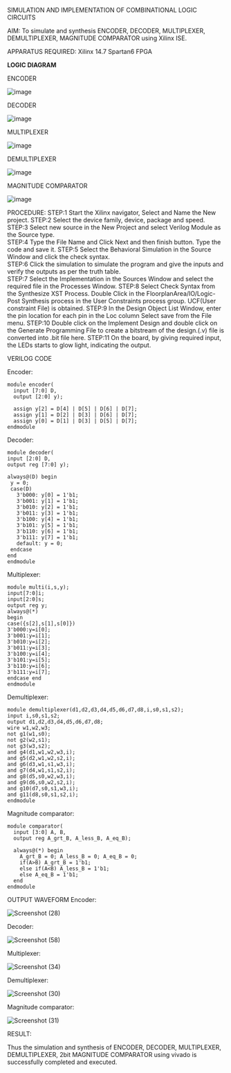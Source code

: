 SIMULATION AND IMPLEMENTATION OF  COMBINATIONAL LOGIC CIRCUITS

AIM: 
 To simulate and synthesis ENCODER, DECODER, MULTIPLEXER, DEMULTIPLEXER, MAGNITUDE COMPARATOR using Xilinx ISE.

APPARATUS REQUIRED:
Xilinx 14.7
Spartan6 FPGA

**LOGIC DIAGRAM**

ENCODER

![image](https://github.com/navaneethans/VLSI-LAB-EXP-2/assets/6987778/3cd1f95e-7531-4cad-9154-fdd397ac439e)


DECODER

![image](https://github.com/navaneethans/VLSI-LAB-EXP-2/assets/6987778/45a5e6cf-bbe0-4fd5-ac84-e5ad4477483b)


MULTIPLEXER

![image](https://github.com/navaneethans/VLSI-LAB-EXP-2/assets/6987778/427f75b2-8e67-44b9-ac45-a66651787436)


DEMULTIPLEXER

![image](https://github.com/navaneethans/VLSI-LAB-EXP-2/assets/6987778/1c45a7fc-08ac-4f76-87f2-c084e7150557)


MAGNITUDE COMPARATOR

![image](https://github.com/navaneethans/VLSI-LAB-EXP-2/assets/6987778/b2fe7a05-6bf7-4dcb-8f5d-28abbf7ea8c2)


  
PROCEDURE:
STEP:1  Start  the Xilinx navigator, Select and Name the New project.
STEP:2  Select the device family, device, package and speed.       
STEP:3  Select new source in the New Project and select Verilog Module as the Source type.                       
STEP:4  Type the File Name and Click Next and then finish button. Type the code and save it.
STEP:5  Select the Behavioral Simulation in the Source Window and click the check syntax.                       
STEP:6  Click the simulation to simulate the program and  give the inputs and verify the outputs as per the truth table.               
STEP:7  Select the Implementation in the Sources Window and select the required file in the Processes Window.
STEP:8  Select Check Syntax from the Synthesize  XST Process. Double Click in the  FloorplanArea/IO/Logic-Post Synthesis process in the User Constraints process group. UCF(User constraint File) is obtained. 
STEP:9  In the Design Object List Window, enter the pin location for each pin in the Loc column Select save from the File menu.
STEP:10 Double click on the Implement Design and double click on the Generate Programming File to create a bitstream of the design.(.v) file is converted into .bit file here.
STEP:11  On the board, by giving required input, the LEDs starts to glow light, indicating the output.

VERILOG CODE
 
 Encoder:
 
```
module encoder(
  input [7:0] D,
  output [2:0] y);
  
  assign y[2] = D[4] | D[5] | D[6] | D[7];
  assign y[1] = D[2] | D[3] | D[6] | D[7];
  assign y[0] = D[1] | D[3] | D[5] | D[7];
endmodule
```

Decoder:

   ```
module decoder(
  input [2:0] D,
  output reg [7:0] y);
  
  always@(D) begin
    y = 0;
    case(D)
      3'b000: y[0] = 1'b1;
      3'b001: y[1] = 1'b1;
      3'b010: y[2] = 1'b1;
      3'b011: y[3] = 1'b1;
      3'b100: y[4] = 1'b1;
      3'b101: y[5] = 1'b1;
      3'b110: y[6] = 1'b1;
      3'b111: y[7] = 1'b1;
      default: y = 0;
    endcase
  end
endmodule
```

Multiplexer:

```
module multi(i,s,y);
input[7:0]i;
input[2:0]s;
output reg y;
always@(*)
begin
case({s[2],s[1],s[0]})
3'b000:y=i[0];
3'b001:y=i[1];
3'b010:y=i[2];
3'b011:y=i[3];
3'b100:y=i[4];
3'b101:y=i[5];
3'b110:y=i[6];
3'b111:y=i[7];
endcase end
endmodule
```

Demultiplexer:

```
module demultiplexer(d1,d2,d3,d4,d5,d6,d7,d8,i,s0,s1,s2);
input i,s0,s1,s2;
output d1,d2,d3,d4,d5,d6,d7,d8;
wire w1,w2,w3;
not g1(w1,s0);
not g2(w2,s1);
not g3(w3,s2);
and g4(d1,w1,w2,w3,i);
and g5(d2,w1,w2,s2,i);
and g6(d3,w1,s1,w3,i);
and g7(d4,w1,s1,s2,i);
and g8(d5,s0,w2,w3,i);
and g9(d6,s0,w2,s2,i);
and g10(d7,s0,s1,w3,i);
and g11(d8,s0,s1,s2,i);
endmodule
```

Magnitude comparator:
```
module comparator(
  input [3:0] A, B,
  output reg A_grt_B, A_less_B, A_eq_B);
  
  always@(*) begin
    A_grt_B = 0; A_less_B = 0; A_eq_B = 0;
    if(A>B) A_grt_B = 1'b1;
    else if(A<B) A_less_B = 1'b1;
    else A_eq_B = 1'b1;
  end
endmodule
```

 
OUTPUT WAVEFORM
Encoder:

![Screenshot (28)](https://github.com/hemakaruna/VLSI-LAB-EXP-2/assets/160728787/f335e9fc-0c04-4520-a4f8-4745cfb5ca7b)

Decoder:

![Screenshot (58)](https://github.com/hemakaruna/VLSI-LAB-EXP-2/assets/160728787/55890c4c-3300-44cc-b1f7-9bfb7edaef98)

Multiplexer:

![Screenshot (34)](https://github.com/hemakaruna/VLSI-LAB-EXP-2/assets/160728787/fea187bd-4a5e-420f-9dfc-adc555eaa582)

Demultiplexer:

![Screenshot (30)](https://github.com/hemakaruna/VLSI-LAB-EXP-2/assets/160728787/db15b28b-733d-48d4-884e-b54e3510d811)

Magnitude comparator:

![Screenshot (31)](https://github.com/hemakaruna/VLSI-LAB-EXP-2/assets/160728787/b7f44327-69f9-4c64-99f9-3c8df30b07dd)



RESULT:

Thus the simulation and synthesis of ENCODER, DECODER, MULTIPLEXER, DEMULTIPLEXER, 2bit
 MAGNITUDE COMPARATOR using vivado is successfully completed and executed.

